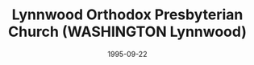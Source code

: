 ---
date: &id001 1995-09-22
end_date: null
location:
  address: 17711 Spruce Way
  city: Lynnwood
  state: WA
minister:
- end: 2012-01-01
  name: J. Peter V osteen
  start: 1995-09-22
  type: pastor
- end: null
  name: Benjamin Swinburnson
  start: 2012-01-01
  type: pastor
- end: 2006-01-01
  name: David Inks
  start: 1998-01-01
  type: Associate Pastor
- end: 2004-01-01
  name: David Klein
  start: 2000-01-01
  type: Associate Pastor
- end: 2012-01-01
  name: Benjamin Swinburnson
  start: 2008-01-01
  type: Associate Pastor
- end: 1998-01-01
  name: Richard A. Miller
  start: 1996-01-01
  type: teacher
ministers:
- J. Peter V osteen
- Benjamin Swinburnson
- David Inks
- David Klein
- Benjamin Swinburnson
- Richard A. Miller
name: Lynnwood Orthodox Presbyterian Church
names:
- end: null
  name: Lynnwood Orthodox Presbyterian Church
  start: 1995-09-22
origination_date: *id001
raw_data: "WASHINGTON\nLynnwood\nLynnwood Orthodox Presbyterian Church  (September\
  \ 22, 1995\u2013 )\n17711 Spruce Way\nPastors: J. Peter V osteen, 1995\u20132012\n\
  Benjamin Swinburnson, 2012\u2013\nAssoc. Pastors: David Inks, 1998\u20132006\nDavid\
  \ Klein, 2000\u20132004\nBenjamin Swinburnson, 2008\u201312\nTeacher: Richard A.\
  \ Miller, 1996\u201398"
received_from: MISSING
states:
- WA
status:
  active: true
  end_date: null
  reason: null
  received_from: null
  withdrawal_to: null
title: Lynnwood Orthodox Presbyterian Church (WASHINGTON Lynnwood)

---